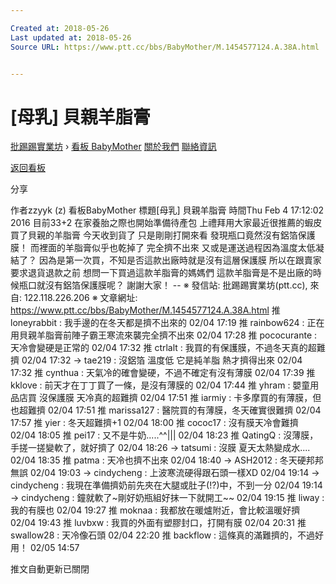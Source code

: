 ```yaml
---

Created at: 2018-05-26
Last updated at: 2018-05-26
Source URL: https://www.ptt.cc/bbs/BabyMother/M.1454577124.A.38A.html


---
```


# [母乳] 貝親羊脂膏


[批踢踢實業坊](https://www.ptt.cc/bbs/) › [看板 BabyMother](https://www.ptt.cc/bbs/BabyMother/index.html) [關於我們](https://www.ptt.cc/about.html) [聯絡資訊](https://www.ptt.cc/contact.html)

[返回看板](https://www.ptt.cc/bbs/BabyMother/index.html)

分享

作者zzyyk (z)
看板BabyMother
標題\[母乳\] 貝親羊脂膏
時間Thu Feb 4 17:12:02 2016
目前33+2 在家養胎之際也開始準備待產包 上禮拜用大家最近很推薦的蝦皮買了貝親的羊脂膏 今天收到貨了 只是剛剛打開來看 發現瓶口竟然沒有鋁箔保護膜！ 而裡面的羊脂膏似乎也乾掉了 完全擠不出來 又或是運送過程因為溫度太低凝結了？ 因為是第一次買，不知是否這款出廠時就是沒有這層保護膜 所以在跟賣家要求退貨退款之前 想問一下買過這款羊脂膏的媽媽們 這款羊脂膏是不是出廠的時候瓶口就沒有鋁箔保護膜呢？ 謝謝大家！ -- ※ 發信站: 批踢踢實業坊(ptt.cc), 來自: 122.118.226.206 ※ 文章網址: <https://www.ptt.cc/bbs/BabyMother/M.1454577124.A.38A.html>
推 loneyrabbit : 我手邊的在冬天都是擠不出來的 02/04 17:19
推 rainbow624 : 正在用貝親羊脂膏前陣子霸王寒流來襲完全擠不出來 02/04 17:28
推 pococurante : 天冷會變硬是正常的 02/04 17:32
推 ctrlalt : 我買的有保護膜，不過冬天真的超難擠 02/04 17:32
→ tae219 : 沒鋁箔 溫度低 它是純羊脂 熱才擠得出來 02/04 17:32
推 cynthua : 天氣冷的確會變硬，不過不確定有沒有薄膜 02/04 17:39
推 kklove : 前天才在丁丁買了一條，是沒有薄膜的 02/04 17:44
推 yhram : 嬰童用品店買 沒保護膜 天冷真的超難擠 02/04 17:51
推 iarmiy : 卡多摩買的有薄膜，但也超難擠 02/04 17:51
推 marissa127 : 醫院買的有薄膜，冬天確實很難擠 02/04 17:57
推 yier : 冬天超難擠+1 02/04 18:00
推 cococ17 : 沒有膜天冷會難擠 02/04 18:05
推 pei17 : 又不是牛奶.....^^||| 02/04 18:23
推 QatingQ : 沒薄膜，手搓一搓變軟了，就好擠了 02/04 18:26
→ tatsumi : 沒膜 夏天太熱變成水.... 02/04 18:35
推 patma : 天冷也擠不出來 02/04 18:40
→ ASH2012 : 冬天硬邦邦無誤 02/04 19:03
→ cindycheng : 上波寒流硬得跟石頭一樣XD 02/04 19:14
→ cindycheng : 我現在準備擠奶前先夾在大腿或肚子(!?)中，不到一分 02/04 19:14
→ cindycheng : 鐘就軟了~剛好奶瓶組好抹一下就開工~~ 02/04 19:15
推 liway : 我的有膜也 02/04 19:27
推 moknaa : 我都放在暖爐附近，會比較溫暖好擠 02/04 19:43
推 luvbxw : 我買的外面有塑膠封口，打開有膜 02/04 20:31
推 swallow28 : 天冷像石頭 02/04 22:20
推 backflow : 這條真的滿難擠的，不過好用！ 02/05 14:57

推文自動更新已關閉

